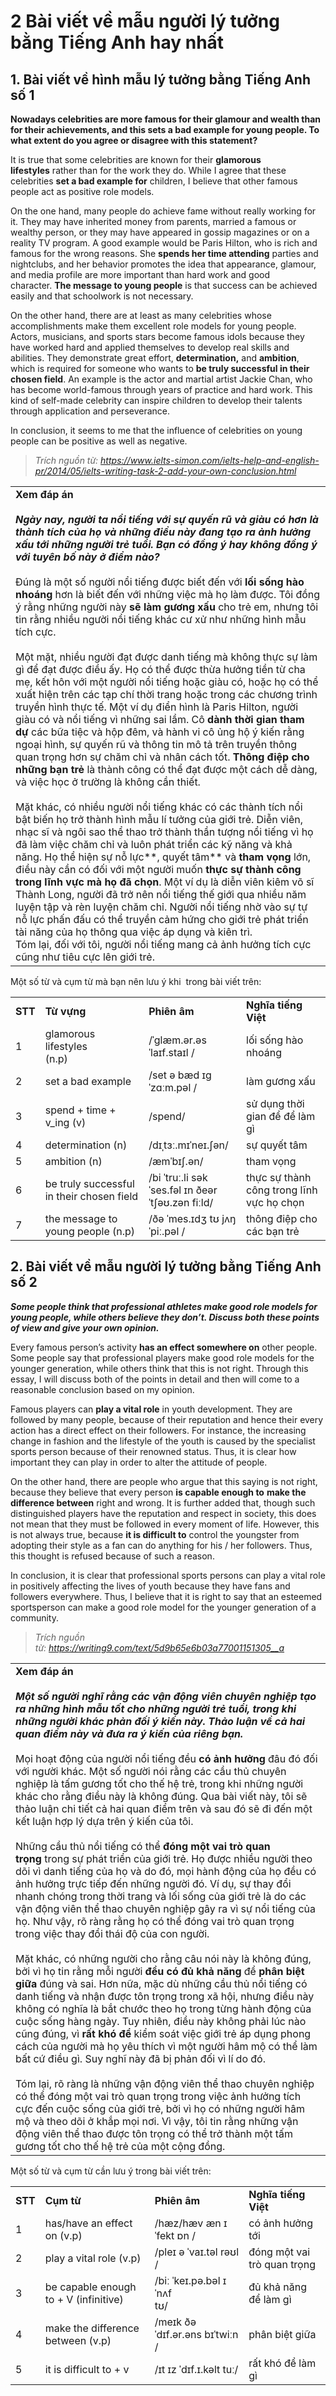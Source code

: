 # 2 Bài viết về mẫu người lý tưởng bằng Tiếng Anh hay nhất
## **1. Bài viết về hình mẫu lý tưởng bằng Tiếng Anh số 1**

**Nowadays celebrities are more famous for their glamour and wealth than for their achievements, and this sets a bad example for young people. To what extent do you agree or disagree with this statement?**

It is true that some celebrities are known for their **glamorous lifestyles** rather than for the work they do. While I agree that these celebrities **set a bad example for** children, I believe that other famous people act as positive role models.

On the one hand, many people do achieve fame without really working for it. They may have inherited money from parents, married a famous or wealthy person, or they may have appeared in gossip magazines or on a reality TV program. A good example would be Paris Hilton, who is rich and famous for the wrong reasons. She **spends her time attending** parties and nightclubs, and her behavior promotes the idea that appearance, glamour, and media profile are more important than hard work and good character. **The message to young people** is that success can be achieved easily and that schoolwork is not necessary.

On the other hand, there are at least as many celebrities whose accomplishments make them excellent role models for young people. Actors, musicians, and sports stars become famous idols because they have worked hard and applied themselves to develop real skills and abilities. They demonstrate great effort, **determination,** and **ambition**, which is required for someone who wants to **be truly successful in their chosen field**. An example is the actor and martial artist Jackie Chan, who has become world-famous through years of practice and hard work. This kind of self-made celebrity can inspire children to develop their talents through application and perseverance.

In conclusion, it seems to me that the influence of celebrities on young people can be positive as well as negative.

> _Trích nguồn từ:_ _https://www.ielts-simon.com/ielts-help-and-english-pr/2014/05/ielts-writing-task-2-add-your-own-conclusion.html_

|   |
|---|
|**Xem đáp án**<br><br>**_Ngày nay, người ta nổi tiếng với sự quyến rũ và giàu có hơn là thành tích của họ và những điều này đang tạo ra ảnh hưởng xấu tới những người trẻ tuổi. Bạn có đồng ý hay không đồng ý với tuyên bố này ở điểm nào?_**<br><br>Đúng là một số người nổi tiếng được biết đến với **lối sống hào nhoáng** hơn là biết đến với những việc mà họ làm được. Tôi đồng ý rằng những người này **sẽ làm gương xấu** cho trẻ em, nhưng tôi tin rằng nhiều người nổi tiếng khác cư xử như những hình mẫu tích cực.<br><br>Một mặt, nhiều người đạt được danh tiếng mà không thực sự làm gì để đạt được điều ấy. Họ có thể được thừa hưởng tiền từ cha mẹ, kết hôn với một người nổi tiếng hoặc giàu có, hoặc họ có thể xuất hiện trên các tạp chí thời trang hoặc trong các chương trình truyền hình thực tế. Một ví dụ điển hình là Paris Hilton, người giàu có và nổi tiếng vì những sai lầm. Cô **dành thời gian tham dự** các bữa tiệc và hộp đêm, và hành vi cô ủng hộ ý kiến rằng ngoại hình, sự quyến rũ và thông tin mô tả trên truyền thông quan trọng hơn sự chăm chỉ và nhân cách tốt. **Thông điệp cho những bạn trẻ** là thành công có thể đạt được một cách dễ dàng, và việc học ở trường là không cần thiết.<br><br>Mặt khác, có nhiều người nổi tiếng khác có các thành tích nổi bật biến họ trở thành hình mẫu lí tưởng của giới trẻ. Diễn viên, nhạc sĩ và ngôi sao thể thao trở thành thần tượng nổi tiếng vì họ đã làm việc chăm chỉ và luôn phát triển các kỹ năng và khả năng. Họ thể hiện sự nỗ lực**, quyết tâm** và **tham vọng** lớn, điều này cần có đối với một người muốn **thực sự thành công trong lĩnh vực mà họ đã chọn**. Một ví dụ là diễn viên kiêm võ sĩ Thành Long, người đã trở nên nổi tiếng thế giới qua nhiều năm luyện tập và rèn luyện chăm chỉ. Người nổi tiếng nhờ vào sự tự nỗ lực phấn đấu có thể truyền cảm hứng cho giới trẻ phát triển tài năng của họ thông qua việc áp dụng và kiên trì.  <br>Tóm lại, đối với tôi, người nổi tiếng mang cả ảnh hưởng tích cực cũng như tiêu cực lên giới trẻ.|

Một số từ và cụm từ mà bạn nên lưu ý khi  trong bài viết trên:

|   |   |   |   |
|---|---|---|---|
|**STT**|**Từ vựng**|**Phiên âm**|**Nghĩa tiếng Việt**|
|1|glamorous lifestyles  <br>(n.p)|/ˈɡlæm.ər.əs ˈlaɪf.staɪl /|lối sống hào nhoáng|
|2|set a bad example|/set ə bæd ɪɡˈzɑːm.pəl /|làm gương xấu|
|3|spend + time + v_ing (v)|/spend/|sử dụng thời gian để để làm gì|
|4|determination (n)|/dɪˌtɜː.mɪˈneɪ.ʃən/|sự quyết tâm|
|5|ambition (n)|/æmˈbɪʃ.ən/|tham vọng|
|6|be truly successful in their chosen field|/bi ˈtruː.li səkˈses.fəl ɪn ðeər ˈtʃəʊ.zən fiːld/|thực sự thành công trong lĩnh vực họ chọn|
|7|the message to young people (n.p)|/ðə ˈmes.ɪdʒ tʊ jʌŋ ˈpiː.pəl /|thông điệp cho các bạn trẻ|


## **2. Bài viết về mẫu người lý tưởng bằng Tiếng Anh số 2**

**_Some people think that professional athletes make good role models for young people, while others believe they don’t. Discuss both these points of view and give your own opinion._**

Every famous person’s activity **has an effect somewhere on** other people. Some people say that professional players make good role models for the younger generation, while others think that this is not right. Through this essay, I will discuss both of the points in detail and then will come to a reasonable conclusion based on my opinion.

Famous players can **play a vital role** in youth development. They are followed by many people, because of their reputation and hence their every action has a direct effect on their followers. For instance, the increasing change in fashion and the lifestyle of the youth is caused by the specialist sports person because of their renowned status. Thus, it is clear how important they can play in order to alter the attitude of people.

On the other hand, there are people who argue that this saying is not right, because they believe that every person **is capable enough to** **make the difference between** right and wrong. It is further added that, though such distinguished players have the reputation and respect in society, this does not mean that they must be followed in every moment of life. However, this is not always true, because **it is difficult to** control the youngster from adopting their style as a fan can do anything for his / her followers. Thus, this thought is refused because of such a reason.

In conclusion, it is clear that professional sports persons can play a vital role in positively affecting the lives of youth because they have fans and followers everywhere. Thus, I believe that it is right to say that an esteemed sportsperson can make a good role model for the younger generation of a community.

> _Trích nguồn từ:_ _https://writing9.com/text/5d9b65e6b03a77001151305__a_

|   |
|---|
|**Xem đáp án**<br><br>**_Một số người nghĩ rằng các vận động viên chuyên nghiệp tạo ra những hình mẫu tốt cho những người trẻ tuổi, trong khi những người khác phản đối ý kiến này. Thảo luận về cả hai quan điểm này và đưa ra ý kiến của riêng bạn._**<br><br>Mọi hoạt động của người nổi tiếng đều **có ảnh hưởng** đâu đó đối với người khác. Một số người nói rằng các cầu thủ chuyên nghiệp là tấm gương tốt cho thế hệ trẻ, trong khi những người khác cho rằng điều này là không đúng. Qua bài viết này, tôi sẽ thảo luận chi tiết cả hai quan điểm trên và sau đó sẽ đi đến một kết luận hợp lý dựa trên ý kiến ​​của tôi.<br><br>Những cầu thủ nổi tiếng có thể **đóng một vai trò quan trọng** trong sự phát triển của giới trẻ. Họ được nhiều người theo dõi vì danh tiếng của họ và do đó, mọi hành động của họ đều có ảnh hưởng trực tiếp đến những người đó. Ví dụ, sự thay đổi nhanh chóng trong thời trang và lối sống của giới trẻ là do các vận động viên thể thao chuyên nghiệp gây ra vì sự nổi tiếng của họ. Như vậy, rõ ràng rằng họ có thể đóng vai trò quan trọng trong việc thay đổi thái độ của con người.<br><br>Mặt khác, có những người cho rằng câu nói này là không đúng, bởi vì họ tin rằng mỗi người **đều có đủ khả năng** để **phân biệt giữa** đúng và sai. Hơn nữa, mặc dù những cầu thủ nổi tiếng có danh tiếng và nhận được tôn trọng trong xã hội, nhưng điều này không có nghĩa là bắt chước theo họ trong từng hành động của cuộc sống hàng ngày. Tuy nhiên, điều này không phải lúc nào cũng đúng, vì **rất khó để** kiểm soát việc giới trẻ áp dụng phong cách của người mà họ yêu thích vì một người hâm mộ có thể làm bất cứ điều gì. Suy nghĩ này đã bị phản đối vì lí do đó.<br><br>Tóm lại, rõ ràng là những vận động viên thể thao chuyên nghiệp có thể đóng một vai trò quan trọng trong việc ảnh hưởng tích cực đến cuộc sống của giới trẻ, bởi vì họ có những người hâm mộ và theo dõi ở khắp mọi nơi. Vì vậy, tôi tin rằng những vận động viên thể thao được tôn trọng có thể trở thành một tấm gương tốt cho thế hệ trẻ của một cộng đồng.|

Một số từ và cụm từ cần lưu ý trong bài viết trên:

|   |   |   |   |
|---|---|---|---|
|**STT**|**Cụm từ**|**Phiên âm**|**Nghĩa tiếng Việt**|
|1|has/have an effect on (v.p)|/hæz/hæv æn ɪˈfekt ɒn /|có ảnh hưởng tới|
|2|play a vital role (v.p)|/pleɪ ə ˈvaɪ.təl rəʊl /|đóng một vai trò quan trọng|
|3|be capable enough to + V (infinitive)|/biː ˈkeɪ.pə.bəl ɪˈnʌf  <br>tʊ/|đủ khả năng để làm gì|
|4|make the difference between (v.p)|/meɪk ðə ˈdɪf.ər.əns bɪˈtwiːn /|phân biệt giữa|
|5|it is difficult to + v|/ɪt ɪz ˈdɪf.ɪ.kəlt tuː/|rất khó để làm gì|
